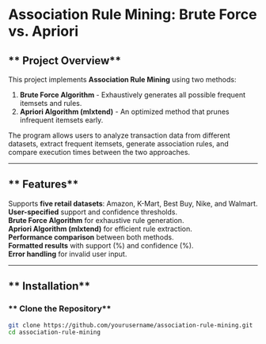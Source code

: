 # **Association Rule Mining: Brute Force vs. Apriori**

## ** Project Overview**
This project implements **Association Rule Mining** using two methods:
1. **Brute Force Algorithm** - Exhaustively generates all possible frequent itemsets and rules.
2. **Apriori Algorithm (mlxtend)** - An optimized method that prunes infrequent itemsets early.

The program allows users to analyze transaction data from different datasets, extract frequent itemsets, generate association rules, and compare execution times between the two approaches.

---

## ** Features**
 Supports **five retail datasets**: Amazon, K-Mart, Best Buy, Nike, and Walmart.  
 **User-specified** support and confidence thresholds.  
 **Brute Force Algorithm** for exhaustive rule generation.  
 **Apriori Algorithm (mlxtend)** for efficient rule extraction.  
 **Performance comparison** between both methods.  
 **Formatted results** with support (%) and confidence (%).  
 **Error handling** for invalid user input.  

---

## ** Installation**
### ** Clone the Repository**
```bash
git clone https://github.com/yourusername/association-rule-mining.git
cd association-rule-mining
